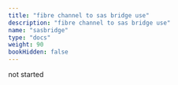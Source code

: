 ```yaml
---
title: "fibre channel to sas bridge use"
description: "fibre channel to sas bridge use"
name: "sasbridge"
type: "docs"
weight: 90
bookHidden: false
---
```

not started
